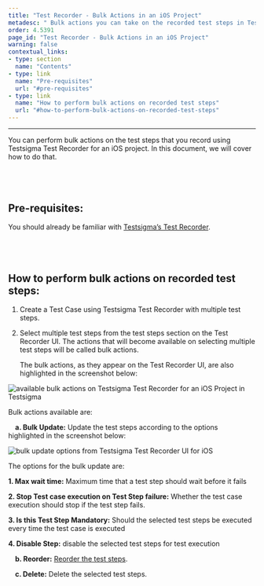 ```yaml
---
title: "Test Recorder - Bulk Actions in an iOS Project"
metadesc: " Bulk actions you can take on the recorded test steps in Testsigma’s Test Recorder UI for an iOS project"
order: 4.5391
page_id: "Test Recorder - Bulk Actions in an iOS Project"
warning: false
contextual_links:
- type: section
  name: "Contents" 
- type: link
  name: "Pre-requisites"
  url: "#pre-requisites"
- type: link
  name: "How to perform bulk actions on recorded test steps"
  url: "#how-to-perform-bulk-actions-on-recorded-test-steps"
---
```


---
You can perform bulk actions on the test steps that you record using Testsigma Test Recorder for an iOS project. In this document, we will cover how to do that.

&emsp;
---

## **Pre-requisites:**
You should already be familiar with [Testsigma’s Test Recorder](https://testsigma.com/docs/test-cases/create-steps-recorder/ios-apps/overview/).

&emsp;
---

## **How to perform bulk actions on recorded test steps:**
1. Create a Test Case using Testsigma Test Recorder with multiple test steps.
   
2. Select multiple test steps from the test steps section on the Test Recorder UI. The actions that will become available on selecting multiple test steps will be called bulk actions. 

	The bulk actions, as they appear on the Test Recorder UI, are also highlighted in the screenshot below:

![available bulk actions on Testsigma Test Recorder for an iOS Project in Testsigma](https://docs.testsigma.com/images/bulk-actions/bulk-actions-mobile-inspector-ios-testsigma.png)

Bulk actions available are:

&emsp;**a. Bulk Update:** Update the test steps according to the options highlighted in the screenshot below:

![bulk update options from Testsigma Test Recorder UI for iOS](https://docs.testsigma.com/images/bulk-actions/bulk-update-options-testsigma-mobile-inspector-ios.png)

The options for the bulk update are:

**1. Max wait time:** Maximum time that a test step should wait before it fails

**2. Stop Test case execution on Test Step failure:** Whether the test case execution should stop if the test step fails.

**3. Is this Test Step Mandatory:** Should the selected test steps be executed every time the test case is executed

**4. Disable Step:** disable the selected test steps for test execution


&emsp;**b. Reorder:** [Reorder the test steps](https://testsigma.com/docs/test-cases/create-steps-recorder/ios-apps/reorder/).

&emsp;**c. Delete:** Delete the selected test steps.






